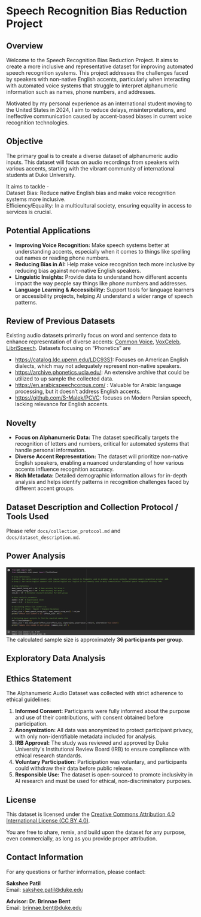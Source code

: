 # Speech Recognition Bias Reduction Project

## Overview
Welcome to the Speech Recognition Bias Reduction Project. It aims to create a more inclusive and representative dataset for improving automated speech recognition systems. This project addresses the challenges faced by speakers with non-native English accents, particularly when interacting with automated voice systems that struggle to interpret alphanumeric information such as names, phone numbers, and addresses.

Motivated by my personal experience as an international student moving to the United States in 2024, I aim to reduce delays, misinterpretations, and ineffective communication caused by accent-based biases in current voice recognition technologies.


## Objective
The primary goal is to create a diverse dataset of alphanumeric audio inputs. This dataset will focus on audio recordings from speakers with various accents, starting with the vibrant community of international students at Duke University.

It aims to tackle - <br>
Dataset Bias: Reduce native English bias and make voice recognition systems more inclusive. <br>
Efficiency/Equality: In a multicultural society, ensuring equality in access to services is crucial. 

## Potential Applications
- **Improving Voice Recognition:** Make speech systems better at understanding accents, especially when it comes to things like spelling out names or reading phone numbers.
- **Reducing Bias in AI:** Help make voice recognition tech more inclusive by reducing bias against non-native English speakers.
- **Linguistic Insights:** Provide data to understand how different accents impact the way people say things like phone numbers and addresses.
- **Language Learning & Accessibility:** Support tools for language learners or accessibility projects, helping AI understand a wider range of speech patterns.


## Review of Previous Datasets
Existing audio datasets primarily focus on word and sentence data to enhance representation of diverse accents: [Common Voice](https://commonvoice.mozilla.org/en?gad_source=1&gclid=Cj0KCQjw3bm3BhDJARIsAKnHoVXoYNubJdN3ST0gi3Qc0Q3im_G9C_ZPuhimJ527Vd2Q1Ixr2FrzaBMaAlXsEALw_wcB), [VoxCeleb](https://www.robots.ox.ac.uk/~vgg/data/voxceleb/), [LibriSpeech](https://www.openslr.org/12). Datasets focusing on “Phonetics” are

-	https://catalog.ldc.upenn.edu/LDC93S1: Focuses on American English dialects, which may not adequately represent non-native speakers.
-	https://archive.phonetics.ucla.edu/: An extensive archive that could be utilized to up sample the collected data.
-	https://en.arabicspeechcorpus.com/ : Valuable for Arabic language processing, but it doesn’t address English accents.
-	https://github.com/S-Malek/PCVC: focuses on Modern Persian speech, lacking relevance for English accents.

## Novelty
- **Focus on Alphanumeric Data:** The dataset specifically targets the recognition of letters and numbers, critical for automated systems that handle personal information.
- **Diverse Accent Representation:** The dataset will prioritize non-native English speakers, enabling a nuanced understanding of how various accents influence recognition accuracy.
- **Rich Metadata:** Detailed demographic information allows for in-depth analysis and helps identify patterns in recognition challenges faced by different accent groups.

## Dataset Description and Collection Protocol / Tools Used
Please refer `docs/collection_protocol.md` and `docs/dataset_description.md`.

## Power Analysis
![Power Analysis Results](assets/power_analysis.png)
The calculated sample size is approximately **36 participants per group**.


## Exploratory Data Analysis

## Ethics Statement
The Alphanumeric Audio Dataset was collected with strict adherence to ethical guidelines:

1. **Informed Consent:** Participants were fully informed about the purpose and use of their contributions, with consent obtained before participation.
2. **Anonymization:** All data was anonymized to protect participant privacy, with only non-identifiable metadata included for analysis.
3. **IRB Approval:** The study was reviewed and approved by Duke University's Institutional Review Board (IRB) to ensure compliance with ethical research standards.
4. **Voluntary Participation:** Participation was voluntary, and participants could withdraw their data before public release.
5. **Responsible Use:** The dataset is open-sourced to promote inclusivity in AI research and must be used for ethical, non-discriminatory purposes.


## License

This dataset is licensed under the [Creative Commons Attribution 4.0 International License (CC BY 4.0)](https://creativecommons.org/licenses/by/4.0/).

You are free to share, remix, and build upon the dataset for any purpose, even commercially, as long as you provide proper attribution.

## Contact Information
For any questions or further information, please contact:

**Sakshee Patil**  
Email: [sakshee.patil@duke.edu](mailto:sakshee.patil@duke.edu)

**Advisor: Dr. Brinnae Bent**  
Email: [brinnae.bent@duke.edu](mailto:brinnae.bent@duke.edu)

